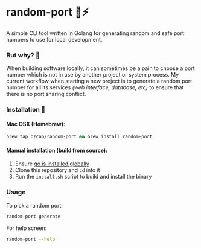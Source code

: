 # random-port 🔌⚡️
A simple CLI tool written in Golang for generating random and safe port numbers to use for local development.

### But why? 🤔
When building software locally, it can sometimes be a pain to choose a port number which is not in use by another project or system process. My current workflow when starting a new project is to generate a random port number for all its services *(web interface, database, etc)* to ensure that there is no port sharing conflict.

### Installation 🎉
#### Mac OSX (Homebrew):
```bash
brew tap ozcap/random-port && brew install random-port
```
#### Manual installation (build from source):
1. Ensure [go is installed globally](https://go.dev/doc/install)
2. Clone this repository and `cd` into it
3. Run the `install.sh` script to build and install the binary


### Usage
To pick a random port:
```bash
random-port generate
```

For help screen:
```bash
random-port --help
```

